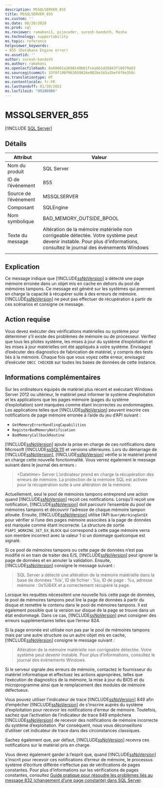 ```yaml
---
description: MSSQLSERVER_855
title: MSSQLSERVER_855
ms.custom: ''
ms.date: 08/20/2020
ms.prod: sql
ms.reviewer: ramakoni1, pijocoder, suresh-kandoth, Masha
ms.technology: supportability
ms.topic: reference
helpviewer_keywords:
- 855 (Database Engine error)
ms.assetid: ''
author: suresh-kandoth
ms.author: ramakoni
ms.openlocfilehash: 6e68601a2690149b61fcea661d26843f16079a03
ms.sourcegitcommit: 33f0f190f962059826e002be165a2bef4f9e350c
ms.translationtype: HT
ms.contentlocale: fr-FR
ms.lasthandoff: 01/30/2021
ms.locfileid: "99180986"
---
```

# <a name="mssqlserver_855"></a>MSSQLSERVER_855
 [!INCLUDE [SQL Server](../../includes/applies-to-version/sqlserver.md)]

## <a name="details"></a>Détails

|Attribut|Valeur|
|---|---|
|Nom du produit|SQL Server|
|ID de l’événement|855|
|Source de l’événement|MSSQLSERVER|
|Composant|SQLEngine|
|Nom symbolique|BAD_MEMORY_OUTSIDE_BPOOL|
|Texte du message|Altération de la mémoire matérielle non corrigeable détectée. Votre système peut devenir instable. Pour plus d’informations, consultez le journal des événements Windows|
||

## <a name="explanation"></a>Explication

Ce message indique que [!INCLUDE[ssNoVersion](../../includes/ssnoversion-md.md)] a détecté une page mémoire erronée dans un objet mis en cache en dehors du pool de mémoires tampons. Ce message est généré sur les systèmes qui prennent en charge la capacité à récupérer suite à des erreurs de mémoire. [!INCLUDE[ssNoVersion](../../includes/ssnoversion-md.md)] ne peut pas effectuer de récupération à partir de ces scénarios et consigne ce message.

## <a name="user-action"></a>Action requise

Vous devez exécuter des vérifications matérielles ou système pour déterminer s’il existe des problèmes de mémoire ou de processeur. Vérifiez que tous les pilotes système, les mises à jour du système d’exploitation et les mises à jour matérielles ont été appliqués à votre système. Envisagez d’exécuter des diagnostics de fabrication de matériel, y compris des tests liés à la mémoire. Chaque fois que vous voyez cette erreur, envisagez d’exécuter `DBCC CHECKDB` sur toutes les bases de données de cette instance.

## <a name="more-information"></a>Informations complémentaires

Sur les ordinateurs équipés de matériel plus récent et exécutant Windows Server 2012 ou ultérieur, le matériel peut informer le système d’exploitation et les applications que les pages mémoire (pages du système d’exploitation) sont marquées comme étant incorrectes ou endommagées. Les applications telles que [!INCLUDE[ssNoVersion](../../includes/ssnoversion-md.md)] peuvent inscrire ces notifications de page mémoire erronée à l’aide du jeu d’API suivant :

- `GetMemoryErrorHandlingCapabilities`
- `RegisterBadMemoryNotification`
- `BadMemoryCallbackRoutine`

[!INCLUDE[ssNoVersion](../../includes/ssnoversion-md.md)] ajoute la prise en charge de ces notifications dans Microsoft [!INCLUDE[ssSQL11](../../includes/sssql11-md.md)] et versions ultérieures. Lors du démarrage de [!INCLUDE[ssNoVersion](../../includes/ssnoversion-md.md)], [!INCLUDE[ssNoVersion](../../includes/ssnoversion-md.md)] vérifie si le matériel prend en charge cette nouvelle fonctionnalité. Vous verrez également le message suivant dans le journal des erreurs :

> \<Datetime> Server L’ordinateur prend en charge la récupération des erreurs de mémoire. La protection de la mémoire SQL est activée pour la récupération suite à une altération de la mémoire.

Actuellement, seul le pool de mémoires tampons entreprend une action quand [!INCLUDE[ssNoVersion](../../includes/ssnoversion-md.md)] reçoit ces notifications. Lorsqu’il reçoit une notification, [!INCLUDE[ssNoVersion](../../includes/ssnoversion-md.md)] doit parcourir l’ensemble du pool de mémoires tampons et découvrir l’adresse de chaque mémoire tampon allouée. Ensuite, [!INCLUDE[ssNoVersion](../../includes/ssnoversion-md.md)] utilise l’API `QueryWorkingSetEX` pour vérifier si l’une des pages mémoire associées à la page de données est marquée comme étant incorrecte. La structure de sortie `PSAPI_WORKING_SET_EX_BLOCK` qui correspond à cette page mémoire verra son membre incorrect avec la valeur 1 si un dommage quelconque est signalé.

Si ce pool de mémoires tampons ou cette page de données n’est pas modifié ni en train de traiter des E/S, [!INCLUDE[ssNoVersion](../../includes/ssnoversion-md.md)] peut ignorer la page de données et en annuler la validation. Ensuite, [!INCLUDE[ssNoVersion](../../includes/ssnoversion-md.md)] consigne le message suivant :

> SQL Server a détecté une altération de la mémoire matérielle dans la base de données '%ls', ID de fichier : %u, ID de page : %u, adresse mémoire : 0x%I64X et a correctement récupéré la page.

Lorsque les requêtes nécessitent une nouvelle fois cette page de données, le pool de mémoires tampons peut lire la page de données à partir du disque et remettre le contenu dans le pool de mémoires tampons. Il est également possible que la version sur disque de la page se trouve dans un état endommagé. Dans ce cas, [!INCLUDE[ssNoVersion](../../includes/ssnoversion-md.md)] peut consigner des erreurs supplémentaires telles que l’erreur 824.

Si la page erronée est utilisée non pas par le pool de mémoires tampons mais par une autre structure ou un autre objet mis en cache, [!INCLUDE[ssNoVersion](../../includes/ssnoversion-md.md)] consigne le message suivant :

> Altération de la mémoire matérielle non corrigeable détectée. Votre système peut devenir instable. Pour plus d’informations, consultez le journal des événements Windows.

Si le serveur signale des erreurs de mémoire, contactez le fournisseur du matériel informatique et effectuez les actions appropriées, telles que l’exécution de diagnostics de la mémoire, la mise à jour du BIOS et du microprogramme ainsi que le remplacement des modules de mémoire défectueux.

Vous pouvez utiliser l’indicateur de trace [!INCLUDE[ssNoVersion](../../includes/ssnoversion-md.md)] 849 afin d’empêcher [!INCLUDE[ssNoVersion](../../includes/ssnoversion-md.md)] de s’inscrire auprès du système d’exploitation pour recevoir les notifications d’erreur de mémoire. Toutefois, sachez que l’activation de l’indicateur de trace 849 empêchera [!INCLUDE[ssNoVersion](../../includes/ssnoversion-md.md)] de recevoir des notifications de mémoire incorrecte du système d’exploitation. Par conséquent, nous vous déconseillons d’utiliser cet indicateur de trace dans des circonstances classiques.

Sachez également que, par défaut, [!INCLUDE[ssNoVersion](../../includes/ssnoversion-md.md)] recevra ces notifications sur le matériel pris en charge.

Vous devez également garder à l’esprit que, quand [!INCLUDE[ssNoVersion](../../includes/ssnoversion-md.md)] s’inscrit pour recevoir ces notifications d’erreur de mémoire, le processus système d’écriture différée n’effectue pas de vérifications de pages constantes. Pour plus d’informations sur les vérifications de pages constantes, consultez [Guide pratique pour résoudre les problèmes liés au message 832 (changement d’une page constante) dans SQL Server](https://support.microsoft.com/help/2015759).
